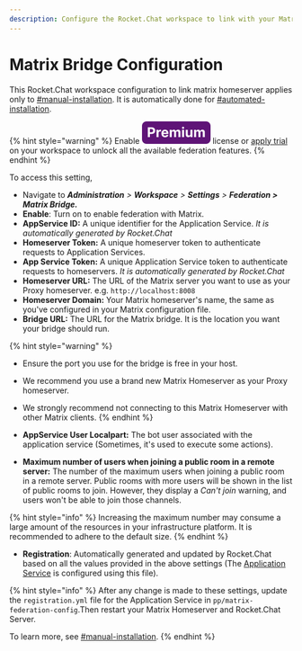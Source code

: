 ```yaml
---
description: Configure the Rocket.Chat workspace to link with your Matrix Homeserver.
---
```


# Matrix Bridge Configuration

This Rocket.Chat workspace configuration to link  matrix  homeserver applies only to [#manual-installation](matrix-homeserver-setup/#manual-installation "mention"). It is automatically done for [#automated-installation](matrix-homeserver-setup/#automated-installation "mention").

{% hint style="warning" %}
Enable ![](../../../../../../.gitbook/assets/Premium.svg) license or [apply trial](../../../../../../setup-and-configure/trials/) on your workspace to unlock all the available federation features.
{% endhint %}

To access this setting,

* Navigate to _**Administration** > **Workspace** > **Settings** > **Federation > Matrix Bridge.**_
* **Enable**: Turn on to enable federation with Matrix.
* **AppService ID:** A unique identifier for the Application Service. _It is automatically generated by Rocket.Chat_
* **Homeserver Token:** A unique homeserver token to authenticate requests to Application Services.
* **App Service Token:** A unique Application Service token to authenticate requests to homeservers. _It is automatically generated by Rocket.Chat_
* **Homeserver URL:** The URL of the Matrix server you want to use as your Proxy homeserver. e.g. `http://localhost:8008`
* **Homeserver Domain:** Your Matrix homeserver's name, the same as you've configured in your Matrix configuration file.
* **Bridge URL:** The URL for the Matrix bridge. It is the location you want your bridge should run.

{% hint style="warning" %}
* Ensure the port you use for the bridge is free in your host.
* We recommend you use a brand new Matrix Homeserver as your Proxy homeserver.
* We strongly recommend not connecting to this Matrix Homeserver with other Matrix clients.
{% endhint %}

* **AppService User Localpart:** The bot user associated with the application service (Sometimes, it's used to execute some actions).
* **Maximum number of users when joining a public room in a remote server:** The number of the maximum users when joining a public room in a remote server. Public rooms with more users will be shown in the list of public rooms to join. However, they display a _Can't join_ warning, and users won't be able to join those channels.

{% hint style="info" %}
Increasing the maximum number may consume a large amount of the resources in your infrastructure platform. It is recommended to adhere to the default size.
{% endhint %}

* **Registration**: Automatically generated and updated by Rocket.Chat based on all the values provided in the above settings (The [Application Service](matrix-homeserver-setup/#manual-installation) is configured using this file).

{% hint style="info" %}
After any change is made to these settings, update the `registration.yml` file for the Application Service in `pp/matrix-federation-config`.Then restart your Matrix Homeserver and Rocket.Chat Server.

To learn more, see [#manual-installation](matrix-homeserver-setup/#manual-installation "mention").
{% endhint %}
